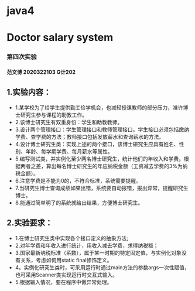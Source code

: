 # java4
# Doctor salary system

### 第四次实验
 #### 范文博 2020322103 G计202
## 1.实验内容：
- 1.某学校为了给学生提供勤工俭学机会，也减轻授课教师的部分压力，准许博士研究生参与课程的助教工作。
- 2.该博士研究生有双重身份：学生和助教教师。
- 3.设计两个管理接口：学生管理接口和教师管理接口。学生接口必须包括缴纳学费、查学费的方法；教师接口包括发放薪水和查询薪水的方法。
- 4.设计博士研究生类：实现上述的两个接口，该博士研究生应具有姓名、性别、年龄、每学期学费、每月薪水等属性。
- 5.编写测试类，并实例化至少两名博士研究生，统计他们的年收入和学费。根据两者之差，算出每名博士研究生的年应纳税金额（工资减去学费的3%为纳税金额）。
- 6.注意学费是不能为0的，不符合标准，系统需要提醒。
- 7.当研究生博士查询成绩如果出错，系统要自动报错，报出异常，提醒研究生博士。
- 8.能通过简单明了的系统就给出结果，方便博士研究生。
## 2.实验要求：
- 1.在博士研究生类中实现各个接口定义的抽象方法;
- 2.对年学费和年收入进行统计，用收入减去学费，求得纳税额；
- 3.国家最新纳税标准（系数），属于某一时期的特定固定值，与实例化对象没有关系，考虑如何用static  final修饰定义。
- 4。实例化研究生类时，可采用运行时通过main方法的参数args一次性赋值，也可采用Scanner类实现运行时交互式输入。
- 5.根据输入情况，要在程序中做异常处理。
